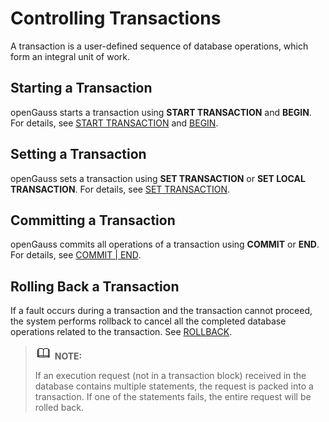 # Controlling Transactions<a name="EN-US_TOPIC_0289899986"></a>

A transaction is a user-defined sequence of database operations, which form an integral unit of work.

## Starting a Transaction<a name="en-us_topic_0283137498_en-us_topic_0237122048_en-us_topic_0059777755_s3ab706d683324555abdbac06900a4266"></a>

openGauss starts a transaction using  **START TRANSACTION**  and  **BEGIN**. For details, see  [START TRANSACTION](start-transaction.md)  and  [BEGIN](begin.md).

## Setting a Transaction<a name="en-us_topic_0283137498_en-us_topic_0237122048_en-us_topic_0059777755_safc73bb82c674a69a44e59eca4831fb1"></a>

openGauss sets a transaction using  **SET TRANSACTION**  or  **SET LOCAL TRANSACTION**. For details, see  [SET TRANSACTION](set-transaction.md).

## Committing a Transaction<a name="en-us_topic_0283137498_en-us_topic_0237122048_en-us_topic_0059777755_sf5fd4452e6f74585b579cf647848bd85"></a>

openGauss commits all operations of a transaction using  **COMMIT**  or  **END**. For details, see  [COMMIT | END](commit-end.md).

## Rolling Back a Transaction<a name="en-us_topic_0283137498_en-us_topic_0237122048_en-us_topic_0059777755_s052521b534034da28939ba0395454da2"></a>

If a fault occurs during a transaction and the transaction cannot proceed, the system performs rollback to cancel all the completed database operations related to the transaction. See  [ROLLBACK](rollback.md).

>![](public_sys-resources/icon-note.gif) **NOTE:** 
>
>If an execution request \(not in a transaction block\) received in the database contains multiple statements, the request is packed into a transaction. If one of the statements fails, the entire request will be rolled back.

